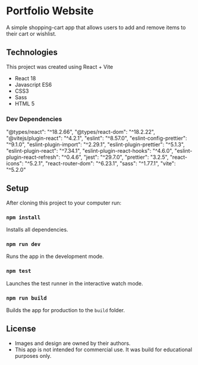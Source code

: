 # Portfolio Website

A simple shopping-cart app that allows users to add and remove items to their cart or wishlist.

## Technologies

This project was created using React + Vite

- React 18
- Javascript ES6
- CSS3
- Sass
- HTML 5

### Dev Dependencies

"@types/react": "^18.2.66",
"@types/react-dom": "^18.2.22",
"@vitejs/plugin-react": "^4.2.1",
"eslint": "^8.57.0",
"eslint-config-prettier": "^9.1.0",
"eslint-plugin-import": "^2.29.1",
"eslint-plugin-prettier": "^5.1.3",
"eslint-plugin-react": "^7.34.1",
"eslint-plugin-react-hooks": "^4.6.0",
"eslint-plugin-react-refresh": "^0.4.6",
"jest": "^29.7.0",
"prettier": "3.2.5",
"react-icons": "^5.2.1",
"react-router-dom": "^6.23.1",
"sass": "^1.77.1",
"vite": "^5.2.0"

## Setup

After cloning this project to your computer run:

### `npm install`

Installs all dependencies.

### `npm run dev`

Runs the app in the development mode.

### `npm test`

Launches the test runner in the interactive watch mode.

### `npm run build`

Builds the app for production to the `build` folder.

## License

- Images and design are owned by their authors.
- This app is not intended for commercial use. It was build for educational purposes only.
